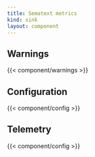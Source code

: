```yaml
---
title: Sematext metrics
kind: sink
layout: component
---
```


## Warnings

{{< component/warnings >}}

## Configuration

{{< component/config >}}

## Telemetry

{{< component/config >}}
